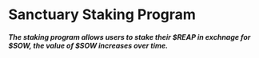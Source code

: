 # Sanctuary Staking Program

##### The staking program allows users to stake their $REAP in exchnage for $SOW, the value of $SOW increases over time.